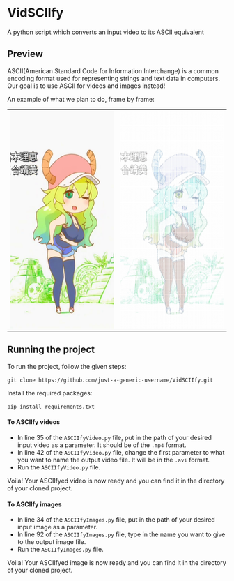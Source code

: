 # VidSCIIfy
A python script which converts an input video to its ASCII equivalent

## Preview
ASCII(American Standard Code for Information Interchange) is a common encoding format used for representing strings and text data in computers. Our goal is to use ASCII for videos and images instead!

An example of what we plan to do, frame by frame: 
<table>
  <tr>
    <td><img src="frame362.jpg" width=300 height=500></td>
    <td><img src="ASCIIframe362.jpg" width=300 height=500></td>
  </tr>
 </table>

## Running the project
To run the project, follow the given steps:
```
git clone https://github.com/just-a-generic-username/VidSCIIfy.git
```
Install the required packages:
```
pip install requirements.txt
```
#### To ASCIIfy videos
* In line 35 of the `ASCIIfyVideo.py` file, put in the path of your desired input video as a parameter. It should be of the `.mp4` format.
* In line 42 of the `ASCIIfyVideo.py` file, change the first parameter to what you want to name the output video file. It will be in the `.avi` format.
* Run the `ASCIIfyVideo.py` file.

Voila! Your ASCIIfyed video is now ready and you can find it in the directory of your cloned project.

#### To ASCIIfy images
* In line 34 of the `ASCIIfyImages.py` file, put in the path of your desired input image as a parameter.
* In line 92 of the `ASCIIfyImages.py` file, type in the name you want to give to the output image file.
* Run the `ASCIIfyImages.py` file.

Voila! Your ASCIIfyed image is now ready and you can find it in the directory of your cloned project.
